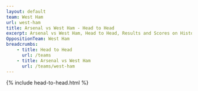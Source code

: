 ```yaml
---
layout: default
team: West Ham
url: west-ham
title: Arsenal vs West Ham - Head to Head
excerpt: Arsenal vs West Ham, Head to Head, Results and Scores on History of Arsenal Football Club
OppositionTeam: West Ham
breadcrumbs:
    - title: Head to Head
      url: /teams
    - title: Arsenal vs West Ham
      url: /teams/west-ham
---
```


{% include head-to-head.html %}